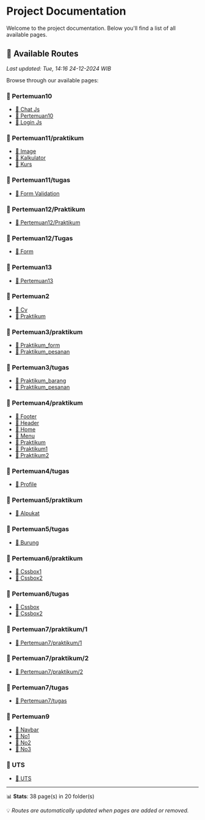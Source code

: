 # Project Documentation

Welcome to the project documentation. Below you'll find a list of all available pages.

## 📄 Available Routes

*Last updated: Tue, 14:16 24-12-2024 WIB*

Browse through our available pages:


### 📁 Pertemuan10

- [📄 Chat Js](https://tayen15.github.io/PemogramanWeb-1/Pertemuan10/chat-js)
- [📍 Pertemuan10](https://tayen15.github.io/PemogramanWeb-1/Pertemuan10/index)
- [📄 Login Js](https://tayen15.github.io/PemogramanWeb-1/Pertemuan10/login-js)

### 📁 Pertemuan11/praktikum

- [📄 Image](https://tayen15.github.io/PemogramanWeb-1/Pertemuan11/praktikum/image)
- [📄 Kalkulator](https://tayen15.github.io/PemogramanWeb-1/Pertemuan11/praktikum/kalkulator)
- [📄 Kurs](https://tayen15.github.io/PemogramanWeb-1/Pertemuan11/praktikum/kurs)

### 📁 Pertemuan11/tugas

- [📄 Form Validation](https://tayen15.github.io/PemogramanWeb-1/Pertemuan11/tugas/form-validation)

### 📁 Pertemuan12/Praktikum

- [📍 Pertemuan12/Praktikum](https://tayen15.github.io/PemogramanWeb-1/Pertemuan12/Praktikum/index)

### 📁 Pertemuan12/Tugas

- [📄 Form](https://tayen15.github.io/PemogramanWeb-1/Pertemuan12/Tugas/form)

### 📁 Pertemuan13

- [📍 Pertemuan13](https://tayen15.github.io/PemogramanWeb-1/Pertemuan13/index)

### 📁 Pertemuan2

- [📄 Cv](https://tayen15.github.io/PemogramanWeb-1/Pertemuan2/cv)
- [📄 Praktikum](https://tayen15.github.io/PemogramanWeb-1/Pertemuan2/praktikum)

### 📁 Pertemuan3/praktikum

- [📄 Praktikum_form](https://tayen15.github.io/PemogramanWeb-1/Pertemuan3/praktikum/praktikum_form)
- [📄 Praktikum_pesanan](https://tayen15.github.io/PemogramanWeb-1/Pertemuan3/praktikum/praktikum_pesanan)

### 📁 Pertemuan3/tugas

- [📄 Praktikum_barang](https://tayen15.github.io/PemogramanWeb-1/Pertemuan3/tugas/praktikum_barang)
- [📄 Praktikum_pesanan](https://tayen15.github.io/PemogramanWeb-1/Pertemuan3/tugas/praktikum_pesanan)

### 📁 Pertemuan4/praktikum

- [📄 Footer](https://tayen15.github.io/PemogramanWeb-1/Pertemuan4/praktikum/footer)
- [📄 Header](https://tayen15.github.io/PemogramanWeb-1/Pertemuan4/praktikum/header)
- [📄 Home](https://tayen15.github.io/PemogramanWeb-1/Pertemuan4/praktikum/home)
- [📄 Menu](https://tayen15.github.io/PemogramanWeb-1/Pertemuan4/praktikum/menu)
- [📄 Praktikum](https://tayen15.github.io/PemogramanWeb-1/Pertemuan4/praktikum/praktikum)
- [📄 Praktikum1](https://tayen15.github.io/PemogramanWeb-1/Pertemuan4/praktikum/praktikum1)
- [📄 Praktikum2](https://tayen15.github.io/PemogramanWeb-1/Pertemuan4/praktikum/praktikum2)

### 📁 Pertemuan4/tugas

- [📄 Profile](https://tayen15.github.io/PemogramanWeb-1/Pertemuan4/tugas/profile)

### 📁 Pertemuan5/praktikum

- [📄 Alpukat](https://tayen15.github.io/PemogramanWeb-1/Pertemuan5/praktikum/alpukat)

### 📁 Pertemuan5/tugas

- [📄 Burung](https://tayen15.github.io/PemogramanWeb-1/Pertemuan5/tugas/burung)

### 📁 Pertemuan6/praktikum

- [📄 Cssbox1](https://tayen15.github.io/PemogramanWeb-1/Pertemuan6/praktikum/cssbox1)
- [📄 Cssbox2](https://tayen15.github.io/PemogramanWeb-1/Pertemuan6/praktikum/cssbox2)

### 📁 Pertemuan6/tugas

- [📄 Cssbox](https://tayen15.github.io/PemogramanWeb-1/Pertemuan6/tugas/cssbox)
- [📄 Cssbox2](https://tayen15.github.io/PemogramanWeb-1/Pertemuan6/tugas/cssbox2)

### 📁 Pertemuan7/praktikum/1

- [📍 Pertemuan7/praktikum/1](https://tayen15.github.io/PemogramanWeb-1/Pertemuan7/praktikum/1/index)

### 📁 Pertemuan7/praktikum/2

- [📍 Pertemuan7/praktikum/2](https://tayen15.github.io/PemogramanWeb-1/Pertemuan7/praktikum/2/index)

### 📁 Pertemuan7/tugas

- [📍 Pertemuan7/tugas](https://tayen15.github.io/PemogramanWeb-1/Pertemuan7/tugas/index)

### 📁 Pertemuan9

- [📄 Navbar](https://tayen15.github.io/PemogramanWeb-1/Pertemuan9/navbar)
- [📄 No1](https://tayen15.github.io/PemogramanWeb-1/Pertemuan9/no1)
- [📄 No2](https://tayen15.github.io/PemogramanWeb-1/Pertemuan9/no2)
- [📄 No3](https://tayen15.github.io/PemogramanWeb-1/Pertemuan9/no3)

### 📁 UTS

- [📍 UTS](https://tayen15.github.io/PemogramanWeb-1/UTS/index)

---

📊 **Stats**: 38 page(s) in 20 folder(s)

💡 *Routes are automatically updated when pages are added or removed.*
